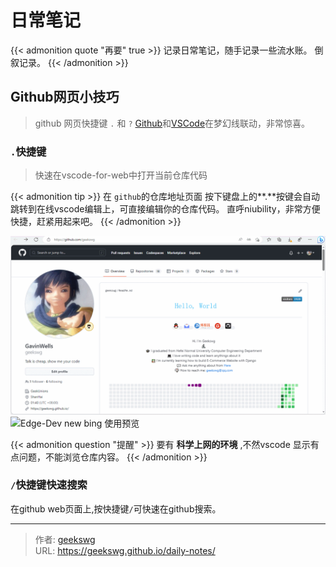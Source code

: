 # 日常笔记

{{< admonition quote "再要" true >}}
记录日常笔记，随手记录一些流水账。
倒叙记录。
{{< /admonition >}}
<!--more-->
## Github网页小技巧

> github 网页快捷键 `.` 和 `?`
> [Github](https://github.com/)和[VSCode](https://vscode.dev/)在梦幻线联动，非常惊喜。

### `.`快捷键

> 快速在vscode-for-web中打开当前仓库代码

{{< admonition tip >}}
在 `github`的仓库地址页面 按下键盘上的**.**按键会自动跳转到在线vscode编辑上，可直接编辑你的仓库代码。
直呼niubility，非常方便快捷，赶紧用起来吧。
{{< /admonition >}}

![github-vscode 在线联动](github-vscode.gif "github-vscode 在线联动")
![Edge-Dev new bing 使用预览](newbing.gif "Edge-Dev new bing 使用预览")

{{< admonition question "提醒" >}}
要有 **科学上网的环境** ,不然vscode 显示有点问题，不能浏览仓库内容。
{{< /admonition >}}

### `/`快捷键快速搜索

在github web页面上,按快捷键`/`可快速在github搜索。


---

> 作者: [geekswg](https://geekswg.github.io)  
> URL: https://geekswg.github.io/daily-notes/  

